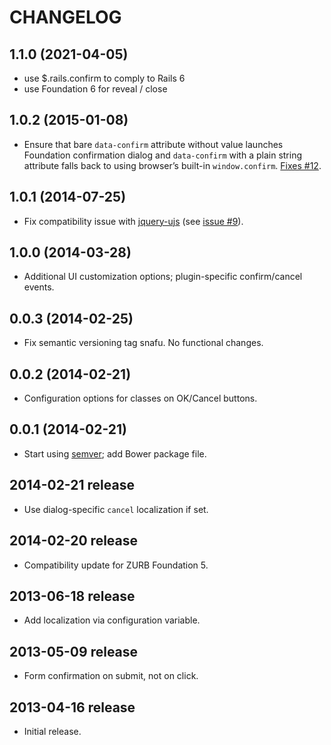 # CHANGELOG

## 1.1.0 (2021-04-05)

* use $.rails.confirm to comply to Rails 6
* use Foundation 6 for reveal / close

## 1.0.2 (2015-01-08)

* Ensure that bare `data-confirm` attribute without value launches Foundation
  confirmation dialog and `data-confirm` with a plain string attribute falls
  back to using browser’s built-in `window.confirm`.
  [Fixes #12](https://github.com/agoragames/confirm-with-reveal/issues/12).

## 1.0.1 (2014-07-25)

* Fix compatibility issue with [jquery-ujs](https://github.com/rails/jquery-ujs)
  (see [issue #9](https://github.com/agoragames/confirm-with-reveal/issues/9)).

## 1.0.0 (2014-03-28)

* Additional UI customization options; plugin-specific confirm/cancel events.

## 0.0.3 (2014-02-25)

* Fix semantic versioning tag snafu. No functional changes.

## 0.0.2 (2014-02-21)

* Configuration options for classes on OK/Cancel buttons.

## 0.0.1 (2014-02-21)

* Start using [semver](http://semver.org); add Bower package file.

## 2014-02-21 release

* Use dialog-specific `cancel` localization if set.

## 2014-02-20 release

* Compatibility update for ZURB Foundation 5.

## 2013-06-18 release

* Add localization via configuration variable.

## 2013-05-09 release

* Form confirmation on submit, not on click.

## 2013-04-16 release

* Initial release.
